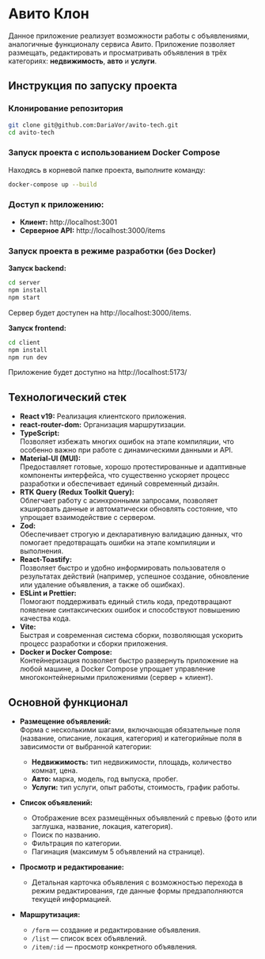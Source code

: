 # Авито Клон

Данное приложение реализует возможности работы с объявлениями, аналогичные функционалу сервиса Авито. Приложение позволяет размещать, редактировать и просматривать объявления в трёх категориях: **недвижимость**, **авто** и **услуги**.

## Инструкция по запуску проекта

### Клонирование репозитория

```bash
git clone git@github.com:DariaVor/avito-tech.git
cd avito-tech
```

### Запуск проекта с использованием Docker Compose

Находясь в корневой папке проекта, выполните команду:

```bash
docker-compose up --build
```

### Доступ к приложению:

- **Клиент:** http://localhost:3001
- **Серверное API:** http://localhost:3000/items

### Запуск проекта в режиме разработки (без Docker)

**Запуск backend:**

```bash
cd server
npm install
npm start
```

Сервер будет доступен на http://localhost:3000/items.

**Запуск frontend:**

```bash
cd client
npm install
npm run dev
```

Приложение будет доступно на http://localhost:5173/

## Технологический стек

- **React v19:**
  Реализация клиентского приложения.
- **react-router-dom:**
  Организация маршрутизации.
- **TypeScript:**  
  Позволяет избежать многих ошибок на этапе компиляции, что особенно важно при работе с динамическими данными и API.
- **Material-UI (MUI):**  
  Предоставляет готовые, хорошо протестированные и адаптивные компоненты интерфейса, что существенно ускоряет процесс разработки и обеспечивает единый современный дизайн.
- **RTK Query (Redux Toolkit Query):**  
  Облегчает работу с асинхронными запросами, позволяет кэшировать данные и автоматически обновлять состояние, что упрощает взаимодействие с сервером.
- **Zod:**  
  Обеспечивает строгую и декларативную валидацию данных, что помогает предотвращать ошибки на этапе компиляции и выполнения.
- **React-Toastify:**  
  Позволяет быстро и удобно информировать пользователя о результатах действий (например, успешное создание, обновление или удаление объявления, а также об ошибках).
- **ESLint и Prettier:**  
  Помогают поддерживать единый стиль кода, предотвращают появление синтаксических ошибок и способствуют повышению качества кода.
- **Vite:**  
  Быстрая и современная система сборки, позволяющая ускорить процесс разработки и сборки приложения.
- **Docker и Docker Compose:**  
  Контейнеризация позволяет быстро развернуть приложение на любой машине, а Docker Compose упрощает управление многоконтейнерными приложениями (сервер + клиент).

## Основной функционал

- **Размещение объявлений:**  
  Форма с несколькими шагами, включающая обязательные поля (название, описание, локация, категория) и категорийные поля в зависимости от выбранной категории:
  - **Недвижимость:** тип недвижимости, площадь, количество комнат, цена.
  - **Авто:** марка, модель, год выпуска, пробег.
  - **Услуги:** тип услуги, опыт работы, стоимость, график работы.
- **Список объявлений:**

  - Отображение всех размещённых объявлений с превью (фото или заглушка, название, локация, категория).
  - Поиск по названию.
  - Фильтрация по категории.
  - Пагинация (максимум 5 объявлений на странице).

- **Просмотр и редактирование:**

  - Детальная карточка объявления с возможностью перехода в режим редактирования, где данные формы предзаполняются текущей информацией.

- **Маршрутизация:**
  - `/form` — создание и редактирование объявления.
  - `/list` — список всех объявлений.
  - `/item/:id` — просмотр конкретного объявления.
